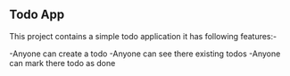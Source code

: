 ## Todo App

This project contains a simple todo application 
it has following features:-


-Anyone can create a todo
-Anyone can see there existing todos
-Anyone can mark there todo as done